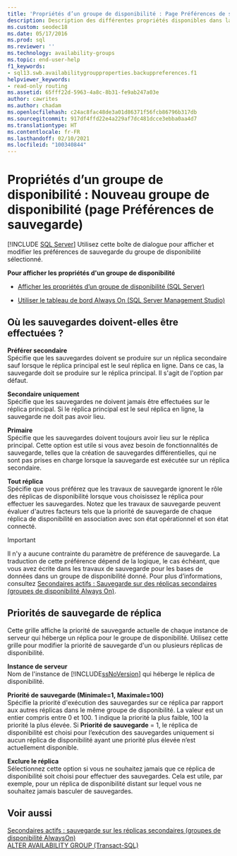 ```yaml
---
title: 'Propriétés d’un groupe de disponibilité : Page Préférences de sauvegarde'
description: Description des différentes propriétés disponibles dans la page « Préférence de sauvegarde » de l’Assistant « Nouveau groupe de disponibilité » de SQL Server Management Studio.
ms.custom: seodec18
ms.date: 05/17/2016
ms.prod: sql
ms.reviewer: ''
ms.technology: availability-groups
ms.topic: end-user-help
f1_keywords:
- sql13.swb.availabilitygroupproperties.backuppreferences.f1
helpviewer_keywords:
- read-only routing
ms.assetid: 65fff22d-5963-4a8c-8b31-fe9ab247a03e
author: cawrites
ms.author: chadam
ms.openlocfilehash: c24ac8fac48de3a01d86371f56fcb86796b317db
ms.sourcegitcommit: 917df4ffd22e4a229af7dc481dcce3ebba0aa4d7
ms.translationtype: HT
ms.contentlocale: fr-FR
ms.lasthandoff: 02/10/2021
ms.locfileid: "100340844"
---
```

# <a name="availability-group-properties-new-availability-group-backup-preferences-page"></a>Propriétés d’un groupe de disponibilité : Nouveau groupe de disponibilité (page Préférences de sauvegarde)
[!INCLUDE [SQL Server](../../../includes/applies-to-version/sqlserver.md)]
  Utilisez cette boîte de dialogue pour afficher et modifier les préférences de sauvegarde du groupe de disponibilité sélectionné.  
  
 **Pour afficher les propriétés d'un groupe de disponibilité**  
  
-   [Afficher les propriétés d’un groupe de disponibilité &#40;SQL Server&#41;](../../../database-engine/availability-groups/windows/view-availability-group-properties-sql-server.md)  
  
-   [Utiliser le tableau de bord Always On &#40;SQL Server Management Studio&#41;](~/database-engine/availability-groups/windows/use-the-always-on-dashboard-sql-server-management-studio.md)  
  
## <a name="where-should-backups-occur"></a>Où les sauvegardes doivent-elles être effectuées ?  
 **Préférer secondaire**  
 Spécifie que les sauvegardes doivent se produire sur un réplica secondaire sauf lorsque le réplica principal est le seul réplica en ligne. Dans ce cas, la sauvegarde doit se produire sur le réplica principal. Il s'agit de l'option par défaut.  
  
 **Secondaire uniquement**  
 Spécifie que les sauvegardes ne doivent jamais être effectuées sur le réplica principal. Si le réplica principal est le seul réplica en ligne, la sauvegarde ne doit pas avoir lieu.  
  
 **Primaire**  
 Spécifie que les sauvegardes doivent toujours avoir lieu sur le réplica principal. Cette option est utile si vous avez besoin de fonctionnalités de sauvegarde, telles que la création de sauvegardes différentielles, qui ne sont pas prises en charge lorsque la sauvegarde est exécutée sur un réplica secondaire.  
  
 **Tout réplica**  
 Spécifie que vous préférez que les travaux de sauvegarde ignorent le rôle des réplicas de disponibilité lorsque vous choisissez le réplica pour effectuer les sauvegardes. Notez que les travaux de sauvegarde peuvent évaluer d'autres facteurs tels que la priorité de sauvegarde de chaque réplica de disponibilité en association avec son état opérationnel et son état connecté.  
  
> [!IMPORTANT]  
>  Il n'y a aucune contrainte du paramètre de préférence de sauvegarde. La traduction de cette préférence dépend de la logique, le cas échéant, que vous avez écrite dans les travaux de sauvegarde pour les bases de données dans un groupe de disponibilité donné. Pour plus d’informations, consultez [Secondaires actifs : Sauvegarde sur des réplicas secondaires &#40;groupes de disponibilité Always On&#41;](active-secondaries-backup-on-secondary-replicas-always-on-availability-groups.md).  
  
## <a name="replica-backup-priorities"></a>Priorités de sauvegarde de réplica  
 Cette grille affiche la priorité de sauvegarde actuelle de chaque instance de serveur qui héberge un réplica pour le groupe de disponibilité. Utilisez cette grille pour modifier la priorité de sauvegarde d'un ou plusieurs réplicas de disponibilité.  
  
 **Instance de serveur**  
 Nom de l'instance de [!INCLUDE[ssNoVersion](../../../includes/ssnoversion-md.md)] qui héberge le réplica de disponibilité.  
  
 **Priorité de sauvegarde (Minimale=1, Maximale=100)**  
 Spécifie la priorité d'exécution des sauvegardes sur ce réplica par rapport aux autres réplicas dans le même groupe de disponibilité. La valeur est un entier compris entre 0 et 100. 1 indique la priorité la plus faible, 100 la priorité la plus élevée. Si **Priorité de sauvegarde** = 1, le réplica de disponibilité est choisi pour l’exécution des sauvegardes uniquement si aucun réplica de disponibilité ayant une priorité plus élevée n’est actuellement disponible.  
  
 **Exclure le réplica**  
 Sélectionnez cette option si vous ne souhaitez jamais que ce réplica de disponibilité soit choisi pour effectuer des sauvegardes. Cela est utile, par exemple, pour un réplica de disponibilité distant sur lequel vous ne souhaitez jamais basculer de sauvegardes.  
  
## <a name="see-also"></a>Voir aussi  
 [Secondaires actifs : sauvegarde sur les réplicas secondaires &#40;groupes de disponibilité AlwaysOn&#41;](active-secondaries-backup-on-secondary-replicas-always-on-availability-groups.md)   
 [ALTER AVAILABILITY GROUP &#40;Transact-SQL&#41;](../../../t-sql/statements/alter-availability-group-transact-sql.md)  
  
  

